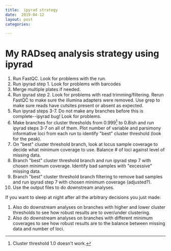 ```yaml
---
title:  ipyrad strategy
date:  2019-04-12
layout: post
categories:

---
```

# My RADseq analysis strategy using ipyrad

1. Run FastQC. Look for problems with the run.
1. Run ipyrad step 1. Look for problems with barcodes
1. Merge multiple plates if needed.
1. Run ipyrad step 2. Look for problems with read trimming/filtering. Rerun FastQC to make sure the illumina adapters were removed. Use grep to make sure reads have cutsites present or absent as expected.
1. Run ipyrad steps 3-7. Do not make any branches before this is complete--ipyrad bug! Look for problems.
1. Make branches for cluster thresholds from 0.999[^note] to 0.8ish and run ipyrad steps 3-7 on all of them. Plot number of variable and parsimony informative loci from each run to identify "best" cluster threshold (look for the peak).
1. On "best" cluster threshold branch, look at locus sample coverage to decide what minimum coverage to use. Balance # of loci against level of missing data.
1. Branch "best" cluster threshold branch and run ipyrad step 7 with chosen minimum coverage. Identify bad samples with "excessive" missing data.
1. Branch "best" cluster threshold branch filtering to remove bad samples and run ipyrad step 7 with chosen minimum coverage (adjusted?).
1. Use the output files to do downstream analyses.

If you want to sleep at night after all the arbitrary decisions you just made:

1. Also do downstream analyses on branches with higher and lower cluster thresholds to see how robust results are to over/under clustering.
1. Also do downstream analyses on branches with different minimum coverages to see how robust results are to the balance between missing data and number of loci.

[^note]: Cluster threshold 1.0 doesn't work.
